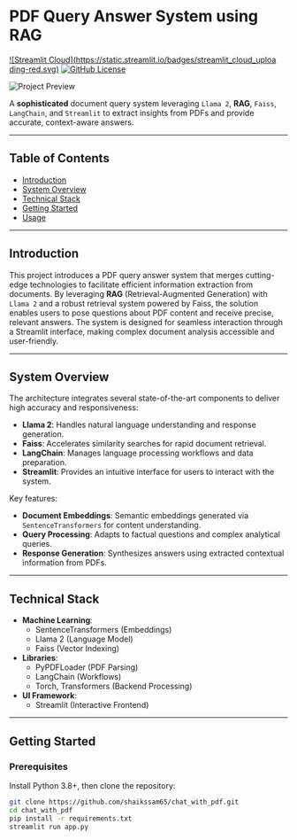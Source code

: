 # PDF Query Answer System using RAG  
[![Streamlit Cloud](https://static.streamlit.io/badges/streamlit_cloud_uploa
ding-red.svg)](https://share.streamlit.io/) [![GitHub License](https://img.shields.io/badge/license-MIT-blue.svg)](https://opensource.org/licenses/MIT)

![Project Preview](assets/app-preview.png)


A **sophisticated** document query system leveraging `Llama 2`, **RAG**, `Faiss`, `LangChain`, and `Streamlit` to extract insights from PDFs and provide accurate, context-aware answers.

---

## Table of Contents  
  * [Introduction](#introduction)
  * [System Overview](#system-overview)
  * [Technical Stack](#technical-stack)
  * [Getting Started](#getting-started)
  * [Usage](#usage)
 
---

## Introduction
This project introduces a PDF query answer system that merges cutting-edge technologies to facilitate efficient information extraction from documents. By leveraging **RAG** (Retrieval-Augmented Generation) with `Llama 2` and a robust retrieval system powered by Faiss, the solution enables users to pose questions about PDF content and receive precise, relevant answers. The system is designed for seamless interaction through a Streamlit interface, making complex document analysis accessible and user-friendly.

---

## System Overview
The architecture integrates several state-of-the-art components to deliver high accuracy and responsiveness:
* **Llama 2**: Handles natural language understanding and response generation.
* **Faiss**: Accelerates similarity searches for rapid document retrieval.
* **LangChain**: Manages language processing workflows and data preparation.
* **Streamlit**: Provides an intuitive interface for users to interact with the system.

Key features:
  * **Document Embeddings**: Semantic embeddings generated via `SentenceTransformers` for content understanding.
  * **Query Processing**: Adapts to factual questions and complex analytical queries.
  * **Response Generation**: Synthesizes answers using extracted contextual information from PDFs.

---

## Technical Stack
  * **Machine Learning**:  
    * SentenceTransformers (Embeddings)
    * Llama 2 (Language Model)
    * Faiss (Vector Indexing)
  * **Libraries**:  
    * PyPDFLoader (PDF Parsing)
    * LangChain (Workflows)
    * Torch, Transformers (Backend Processing)
  * **UI Framework**:  
    * Streamlit (Interactive Frontend)

---

## Getting Started
### Prerequisites
Install Python 3.8+, then clone the repository:
```bash
git clone https://github.com/shaikssam65/chat_with_pdf.git
cd chat_with_pdf
pip install -r requirements.txt
streamlit run app.py

